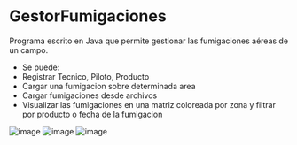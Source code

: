 # GestorFumigaciones
Programa escrito en Java que permite gestionar las fumigaciones aéreas de un campo.
- Se puede:
- Registrar Tecnico, Piloto, Producto
- Cargar una fumigacion sobre determinada area
- Cargar fumigaciones desde archivos
- Visualizar las fumigaciones en una matriz coloreada por zona y filtrar por producto o fecha de la fumigacion

![image](https://user-images.githubusercontent.com/63260536/139613224-55a3b184-ecd7-4786-8861-20ed16e99a20.png)
![image](https://user-images.githubusercontent.com/63260536/139613249-4138d77f-7c2c-4499-8e9c-95f4a796264c.png)
![image](https://user-images.githubusercontent.com/63260536/139613268-0fcbb377-6061-4196-ba7b-0848274baddc.png)
